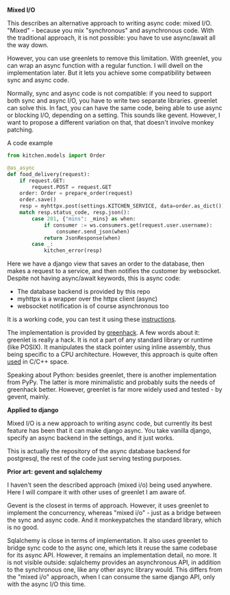 **Mixed I/O**

This describes an alternative approach to writing async code: mixed I/O.
"Mixed" - because you mix "synchronous" and asynchronous 
code. With the traditional approach, it is not possible: you have to use 
async/await all 
the way down.

However, you can use greenlets to remove this limitation.
With greenlet, you can wrap an async function with a 
regular function. I will dwell on the implementation later. But it lets 
you achieve some compatibility between sync and async code.

Normally, sync and async code is not compatible: if you
need to support both sync and async I/O, you have to write two separate libraries.
greenlet can solve this. In fact, you 
can have the same code, being able to use async or blocking I/O, depending on a 
setting. 
This sounds like gevent. However, I want to propose a different variation on 
that, that doesn't involve monkey patching.

A code example

```python
from kitchen.models import Order

@as_async
def food_delivery(request):
    if request.GET:
        request.POST = request.GET
    order: Order = prepare_order(request)
    order.save()
    resp = myhttpx.post(settings.KITCHEN_SERVICE, data=order.as_dict())
    match resp.status_code, resp.json():
        case 201, {"mins": _mins} as when:
            if consumer := ws.consumers.get(request.user.username):
                consumer.send_json(when)
            return JsonResponse(when)
        case _:
            kitchen_error(resp)
```

Here we have a django view that saves an order to the database, then makes a 
request to a service, and then notifies the customer by websocket.
Despite not having async/await keywords, this is async code:

- The database backend is provided by this repo
- myhttpx is a wrapper over the httpx client (async)
- websocket notification is of course asynchronous too

It is a working code, you can test it using these
[instructions](https://github.com/Bi-Coloured-Python-Rock-Snake/pgbackend).

The implementation is provided by
[greenhack](https://github.com/Bi-Coloured-Python-Rock-Snake/greenhack).
A few words about it: greenlet is really a hack. It is 
not a part of any standard library or runtime (like POSIX). It manipulates the 
stack 
pointer using inline assembly, thus being specific to a CPU architecture.
However, this approach is quite often
[used](https://en.wikipedia.org/wiki/Coroutine#C)
in C/C++ space.

Speaking about Python: besides greenlet, there is another implementation 
from PyPy. The latter is more minimalistic and probably suits the needs of 
greenhack better. However, greenlet is far more widely used and tested - by 
gevent, mainly.

**Applied to django**

Mixed I/O is a new approach to writing async code, but currently its best 
feature has been that it can make django async. You take vanilla django, 
specify an async backend in the settings, and it just works.

This is actually the repository of the async database backend for postgresql, 
the 
rest of the code just serving testing purposes.

**Prior art: gevent and sqlalchemy**

I haven't seen the described approach (mixed i/o) being used anywhere. Here 
I will compare it with other uses of greenlet I am aware of.

Gevent is the closest in terms of approach. However, it uses greenlet to 
implement the concurrency, whereas "mixed i/o" - just as a bridge 
between the sync and async code. And it monkeypatches the 
standard library, which is no good.

Sqlalchemy is close in terms of implementation. It also uses greenlet to 
bridge sync code to the async one, which lets it reuse the same codebase for 
its async API. However, it remains an implementation detail, no 
more. It is not visible outside: sqlalchemy provides an asynchronous API, in 
addition to the synchronous one, 
like any other async library would. This differs from the "mixed i/o" 
approach, when I can consume the same django API, only with the async I/O 
this time.


